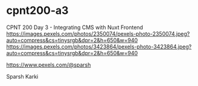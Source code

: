 # cpnt200-a3
CPNT 200 Day 3 - Integrating CMS with Nuxt Frontend
https://images.pexels.com/photos/2350074/pexels-photo-2350074.jpeg?auto=compress&cs=tinysrgb&dpr=2&h=650&w=940
https://images.pexels.com/photos/3423864/pexels-photo-3423864.jpeg?auto=compress&cs=tinysrgb&dpr=2&h=650&w=940

https://www.pexels.com/@sparsh

Sparsh Karki

